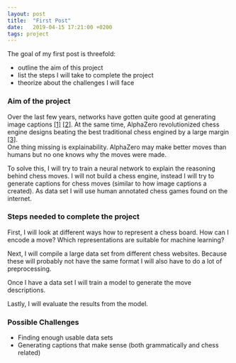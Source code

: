 ```yaml
---
layout: post
title:  "First Post"
date:   2019-04-15 17:21:00 +0200
tags: project
---
```

The goal of my first post is threefold:
* outline the aim of this project
* list the steps I will take to complete the project
* theorize about the challenges I will face

### Aim of the project
Over the last few years, networks have gotten quite good at generating image captions [[1]](http://openaccess.thecvf.com/content_cvpr_2016/html/You_Image_Captioning_With_CVPR_2016_paper.html) [[2]](http://openaccess.thecvf.com/content_iccv_2017/html/Yao_Boosting_Image_Captioning_ICCV_2017_paper.html).
At the same time, AlphaZero revolutionized chess engine designs beating the best traditional chess engined by a large margin [[3]](https://arxiv.org/abs/1712.01815).  
One thing missing is explainability. AlphaZero may make better moves than humans but no one knows why the moves were made.

To solve this, I will try to train a neural network to explain the reasoning behind chess moves.
I will not build a chess engine, instead I will try to generate captions for chess moves (similar to how image captions a created).
As data set I will use human annotated chess games found on the internet.

### Steps needed to complete the project
First, I will look at different ways how to represent a chess board.
How can I encode a move? Which representations are suitable for machine learning?

Next, I will compile a large data set from different chess websites.
Because these will probably not have the same format I will also have to do a lot of preprocessing.

Once I have a data set I will train a model to generate the move descriptions.

Lastly, I will evaluate the results from the model.

### Possible Challenges
* Finding enough usable data sets
* Generating captions that make sense (both grammatically and chess related)
